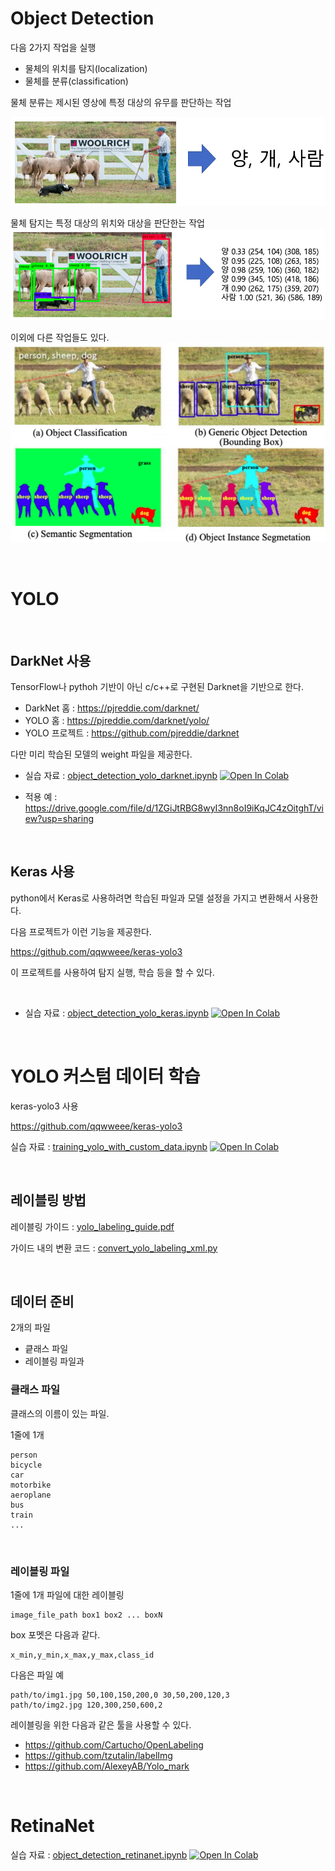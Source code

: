 # Object Detection

다음 2가지 작업을 실행

- 물체의 위치를 탐지(localization)
- 물체를 분류(classification)

물체 분류는 제시된 영상에 특정 대상의 유무를 판단하는 작업

![분류예](object_detection1.png)

물체 탐지는 특정 대상의 위치와 대상을 판단한는 작업
![믈체탐지예](object_detection2.png)

이외에 다른 작업들도 있다.
![이외 작업들](object_detection3.png)

<br>


# YOLO

<br>


## DarkNet 사용

TensorFlow나 pythoh 기반이 아닌 c/c++로 구현된 Darknet을 기반으로 한다.

- DarkNet 홈 : https://pjreddie.com/darknet/
- YOLO 홈 : https://pjreddie.com/darknet/yolo/
- YOLO 프로젝트 : https://github.com/pjreddie/darknet

다만 미리 학습된 모델의 weight 파일을 제공한다.


- 실습 자료 : [object_detection_yolo_darknet.ipynb](object_detection_yolo_darknet.ipynb)  [![Open In Colab](https://colab.research.google.com/assets/colab-badge.svg)](https://colab.research.google.com/github/dhrim/semiconductor_ai_2020/blob/master/material/deep_learning/object_detection_yolo_darknet.ipynb)

- 적용 예 : https://drive.google.com/file/d/1ZGiJtRBG8wyI3nn8oI9iKqJC4zOitghT/view?usp=sharing

<br>


## Keras 사용

python에서 Keras로 사용하려면 학습된 파일과 모델 설정을 가지고 변환해서 사용한다.

다음 프로젝트가 이런 기능을 제공한다.

https://github.com/qqwweee/keras-yolo3

이 프로젝트를 사용하여 탐지 실행, 학습 등을 할 수 있다.

<br>

- 실습 자료 : [object_detection_yolo_keras.ipynb](object_detection_yolo_keras.ipynb)   [![Open In Colab](https://colab.research.google.com/assets/colab-badge.svg)](https://colab.research.google.com/github/dhrim/semiconductor_ai_2020/blob/master/material/deep_learning/object_detection_yolo_keras.ipynb)


<br>


# YOLO 커스텀 데이터 학습

keras-yolo3 사용

https://github.com/qqwweee/keras-yolo3

실습 자료 : [training_yolo_with_custom_data.ipynb](training_yolo_with_custom_data.ipynb)   [![Open In Colab](https://colab.research.google.com/assets/colab-badge.svg)](https://colab.research.google.com/github/dhrim/semiconductor_ai_2020/blob/master/material/deep_learning/training_yolo_with_custom_data.ipynb)


<br>

## 레이블링 방법

레이블링 가이드 : [yolo_labeling_guide.pdf](yolo_labeling_guide.pdf)

가이드 내의 변환 코드 : [convert_yolo_labeling_xml.py](convert_yolo_labeling_xml.py)

<br>

## 데이터 준비

2개의 파일
- 킅래스 파일
- 레이블링 파일과

### 클래스 파일
클래스의 이름이 있는 파일.

1줄에 1개

```
person
bicycle
car
motorbike
aeroplane
bus
train
...
```

<br>

### 레이블링 파일
1줄에 1개 파일에 대한 레이블링
```
image_file_path box1 box2 ... boxN
```

box 포멧은 다음과 같다.
```
x_min,y_min,x_max,y_max,class_id
```

다음은 파일 예
```
path/to/img1.jpg 50,100,150,200,0 30,50,200,120,3
path/to/img2.jpg 120,300,250,600,2
```

레이블링을 위한 다음과 같은 툴을 사용할 수 있다.
- https://github.com/Cartucho/OpenLabeling
- https://github.com/tzutalin/labelImg
- https://github.com/AlexeyAB/Yolo_mark

<br>


# RetinaNet

실습 자료 : [object_detection_retinanet.ipynb](object_detection_retinanet.ipynb)   [![Open In Colab](https://colab.research.google.com/assets/colab-badge.svg)](https://colab.research.google.com/github/dhrim/semiconductor_ai_2020/blob/master/material/deep_learning/object_detection_retinanet.ipynb)


<br>
